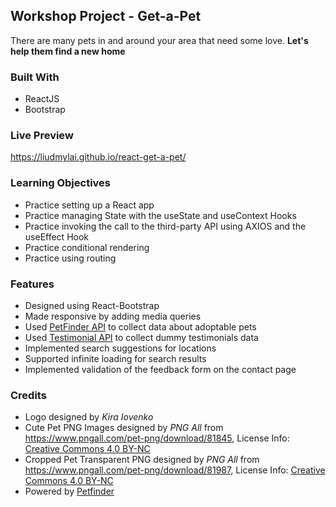 ## Workshop Project - Get-a-Pet
There are many pets in and around your area that need some love. **Let's help them find a new home**

### Built With
- ReactJS
- Bootstrap

### Live Preview
https://liudmylai.github.io/react-get-a-pet/

### Learning Objectives
- Practice setting up a React app
- Practice managing State with the useState and useContext Hooks
- Practice invoking the call to the third-party API using AXIOS and the useEffect Hook
- Practice conditional rendering
- Practice using routing

### Features
- Designed using React-Bootstrap
- Made responsive by adding media queries
- Used [PetFinder API](https://www.petfinder.com/developers/) to collect data about adoptable pets
- Used [Testimonial API](https://testimonialapi.free.beeceptor.com/) to collect dummy testimonials data
- Implemented search suggestions for locations
- Supported infinite loading for search results
- Implemented validation of the feedback form on the contact page

### Credits
 - Logo designed by *Kira Iovenko*
 - Cute Pet PNG Images designed by *PNG All* from https://www.pngall.com/pet-png/download/81845, License Info: [Creative Commons 4.0 BY-NC](https://creativecommons.org/licenses/by-nc/4.0/)
 - Cropped Pet Transparent PNG designed by *PNG All* from https://www.pngall.com/pet-png/download/81987, License Info: [Creative Commons 4.0 BY-NC](https://creativecommons.org/licenses/by-nc/4.0/)
 - Powered by [Petfinder](https://www.petfinder.com/)
        
